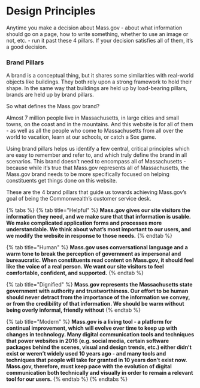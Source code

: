 # Design Principles

Anytime you make a decision about Mass.gov - about what information should go on a page, how to write something, whether to use an image or not, etc. - run it past these 4 pillars. If your decision satisfies all of them, it’s a good decision.

### Brand Pillars

A brand is a conceptual thing, but it shares some similarities with real-world objects like buildings. They both rely upon a strong framework to hold their shape. In the same way that buildings are held up by load-bearing pillars, brands are held up by brand pillars.

So what defines the Mass.gov brand?

Almost 7 million people live in Massachusetts, in large cities and small towns, on the coast and in the mountains. And this website is for all of them - as well as all the people who come to Massachusetts from all over the world to vacation, learn at our schools, or catch a Sox game.

Using brand pillars helps us identify a few central, critical principles which are easy to remember and refer to, and which truly define the brand in all scenarios. This brand doesn’t need to encompass all of Massachusetts - because while it’s true that Mass.gov represents all of Massachusetts, the Mass.gov brand needs to be more specifically focused on helping constituents get things done on this website.

These are the 4 brand pillars that guide us towards achieving Mass.gov’s goal of being the Commonwealth’s customer service desk.

{% tabs %}
{% tab title="Helpful" %}
**Mass.gov gives our site visitors the information they need, and we make sure that that information is usable. We make complicated application forms and processes more understandable. We think about what’s most important to our users, and we modify the website in response to those needs.**
{% endtab %}

{% tab title="Human" %}
**Mass.gov uses conversational language and a warm tone to break the perception of government as impersonal and bureaucratic. When constituents read content on Mass.gov, it should feel like the voice of a real person. We want our site visitors to feel comfortable, confident, and supported.**
{% endtab %}

{% tab title="Dignified" %}
**Mass.gov represents the Massachusetts state government with authority and trustworthiness. Our effort to be human should never detract from the importance of the information we convey, or from the credibility of that information. We should be warm without being overly informal, friendly without**
{% endtab %}

{% tab title="Modern" %}
**Mass.gov is a living tool - a platform for continual improvement, which will evolve over time to keep up with changes in technology. Many digital communication tools and techniques that power websites in 2016 \(e.g. social media, certain software packages behind the scenes, visual and design trends, etc.\) either didn’t exist or weren’t widely used 10 years ago - and many tools and techniques that people will take for granted in 10 years don’t exist now. Mass.gov, therefore, must keep pace with the evolution of digital communication both technically and visually in order to remain a relevant tool for our users.**
{% endtab %}
{% endtabs %}




